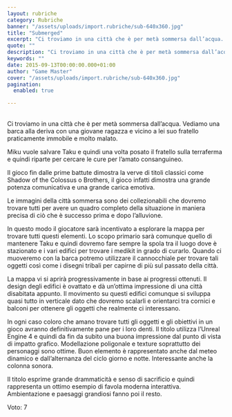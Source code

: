 ```yaml
---
layout: rubriche
category: Rubriche
banner: "/assets/uploads/import.rubriche/sub-640x360.jpg"
title: "Submerged"
excerpt: "Ci troviamo in una città che è per metà sommersa dall’acqua. Vediamo una barca alla deriva con una giovane ragazza e vicino a lei suo fratello praticamente immobile e molto malato. Miku vuole salvare Taku e quindi una volta posato il fratello sulla terraferma e  quindi riparte per cercare le cure per l’amato consanguineo. Il [&hellip"
quote: ""
description: "Ci troviamo in una città che è per metà sommersa dall’acqua. Vediamo una barca alla deriva con una giovane ragazza e vicino a lei suo fratello praticamente immobile e molto malato. Miku vuole salvare Taku e quindi una volta posato il fratello sulla terraferma e  quindi riparte per cercare le cure per l’amato consanguineo. Il [&hellip"
keywords: ""
date: 2015-09-13T00:00:00.000+01:00
author: "Game Master"
cover: "/assets/uploads/import.rubriche/sub-640x360.jpg"
pagination:
  enabled: true

---
```


[](https://hotmc.com/wp-content/uploads/2015/09/sub.jpg)  
Ci troviamo in una città che è per metà sommersa dall’acqua. Vediamo una barca alla deriva con una giovane ragazza e vicino a lei suo fratello praticamente immobile e molto malato.

Miku vuole salvare Taku e quindi una volta posato il fratello sulla terraferma e quindi riparte per cercare le cure per l’amato consanguineo.

Il gioco fin dalle prime battute dimostra la verve di titoli classici come Shadow of the Colossus o Brothers, il gioco infatti dimostra una grande potenza comunicativa e una grande carica emotiva.

Le immagini della città sommersa sono dei collezionabili che dovremo trovare tutti per avere un quadro completo della situazione in maniera precisa di ciò che è successo prima e dopo l’alluvione.

In questo modo il giocatore sarà incentivato a esplorare la mappa per trovare tutti questi elementi. Lo scopo primario sarà comunque quello di mantenere Taku e quindi dovremo fare sempre la spola tra il luogo dove è stazionato e i vari edifici per trovare i medikit in grado di curarlo. Quando ci muoveremo con la barca potremo utilizzare il cannocchiale per trovare tali oggetti così come i disegni tribali per capirne di più sul passato della città.

[](https://hotmc.com/wp-content/uploads/2015/09/sub-2.jpg)

La mappa vi si aprirà progressivamente in base ai progressi ottenuti. Il design degli edifici è ovattato e dà un’ottima impressione di una città disabitata appunto. Il movimento su questi edifici comunque si sviluppa quasi tutto in verticale dato che dovremo scalarli e orientarci tra cornici e balconi per ottenere gli oggetti che realmente ci interessano.

In ogni caso coloro che amano trovare tutti gli oggetti e gli obiettivi in un gioco avranno definitivamente pane per i loro denti. Il titolo utilizza l’Unreal Engine 4 e quindi da fin da subito una buona impressione dal punto di vista di impatto grafico. Modellazione poligonale e texture soprattutto dei personaggi sono ottime. Buon elemento è rappresentato anche dal meteo dinamico e dall’alternanza del ciclo giorno e notte. Interessante anche la colonna sonora.

Il titolo esprime grande drammaticità e senso di sacrificio e quindi rappresenta un ottimo esempio di favola moderna interattiva. Ambientazione e paesaggi grandiosi fanno poi il resto.

Voto: 7